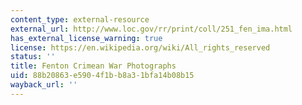 ```yaml
---
content_type: external-resource
external_url: http://www.loc.gov/rr/print/coll/251_fen_ima.html
has_external_license_warning: true
license: https://en.wikipedia.org/wiki/All_rights_reserved
status: ''
title: Fenton Crimean War Photographs
uid: 88b20863-e590-4f1b-b8a3-1bfa14b08b15
wayback_url: ''
---
```

